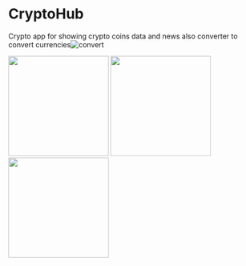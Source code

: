 # CryptoHub
Crypto app for showing crypto coins data and news also converter to convert currencies![convert](https://user-images.githubusercontent.com/88928420/218778990-4f54a108-b203-4b7e-91fe-9d560321e30c.png)

<img src="![home](https://user-images.githubusercontent.com/88928420/218778992-9bb1dbfc-5812-4e4b-a180-f187f3c2b3cf.png)" height="200" >

<img src="![home_searching](https://user-images.githubusercontent.com/88928420/218779000-3d5cdf8d-474f-4e08-9aba-337a3ce40141.png)" height="200">

<img src="![news_refreshing](https://user-images.githubusercontent.com/88928420/218779007-b8f0f426-b619-47d6-8fd0-8239818b7c17.png)" height="200">
